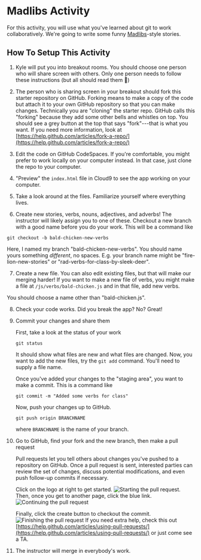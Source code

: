 # Madlibs Activity
For this activity, you will use what you've learned about git to work collaboratively.
We're going to write some funny [Madlibs](https://en.wikipedia.org/wiki/Mad_Libs)-style stories.

## How To Setup This Activity

1) Kyle will put you into breakout rooms. You should choose one person who will share screen with others. Only
one person needs to follow these instructions (but all should read them 🤣)

2) The person who is sharing screen in your breakout should fork this starter repository on GitHub.
Forking means to make a copy of the code but attach it to your own GitHub repository so that you can make changes.
Technically you are "cloning" the starter repo. GitHub calls this "forking" because they add some other
bells and whistles on top. You should see a grey button at the top that says "fork"---that is what you want. If you need more information, look at [https://help.github.com/articles/fork-a-repo/](https://help.github.com/articles/fork-a-repo/)

4) Edit the code on GitHub CodeSpaces. If you're comfortable, you might prefer to work locally
on your computer instead. In that case, just clone the repo to your computer.
 
5) "Preview" the `index.html` file in Cloud9 to see the app working on your computer. 

6) Take a look around at the files. Familiarize yourself where everything lives. 

5) Create new stories, verbs, nouns, adjectives, and adverbs! The instructor will likely
assign you to one of these. Checkout a new branch with a good name before you do your work. This will be a command like

```
git checkout -b bald-chicken-new-verbs
```

Here, I named my branch "bald-chicken-new-verbs". You should name yours something *different*, no spaces. E.g.
your branch name might be "fire-lion-new-stories" or "rad-verbs-for-class-by-sleek-deer".


7) Create a new file. You can also edit existing files, but that will make our merging harder! If you want to make a new file of verbs, you might make a file at
`/js/verbs/bald-chicken.js` and in that file, add new verbs.

You should choose a name other than "bald-chicken.js". 

8) Check your code works. Did you break the app? No? Great!

9) Commit your changes and share them

    First, take a look at the status of your work

    ```
    git status
    ```

    It should show what files are new and what files are changed. Now, you want
    to add the new files, try the `git add` command. You'll need to supply a file name.

    Once you've added your changes to the "staging area", you want to make a commit. This
    is a command like

    ```
    git commit -m "Added some verbs for class"
    ```

    Now, push your changes up to GitHub.

    ```
    git push origin BRANCHNAME
    ```

    where `BRANCHNAME` is the name of your branch.

10) Go to GitHub, find your fork and the new branch, then make a pull request

    Pull requests let you tell others about changes you've pushed to a repository on GitHub. Once a pull request is sent, interested parties can review the set of changes, discuss potential modifications, and even push follow-up commits if necessary.

    Click on the logo at right to get started.
    ![Starting the pull request](https://github.com/yale-cpsc-113/CPSC113-madlibs/blob/main/images/pull.png).
    Then, once you get to another page, click the blue link.
    ![Continuing the pull request](https://github.com/yale-cpsc-113/CPSC113-madlibs/blob/main/images/pull2.png)

    Finally, click the create button to checkout the commit.
    ![Finishing the pull request](https://github.com/yale-cpsc-113/CPSC113-madlibs/blob/main/images/pull3.png)
    If you need extra help, check this out [https://help.github.com/articles/using-pull-requests/](https://help.github.com/articles/using-pull-requests/) or just come see a TA.

11) The instructor will merge in everybody's work. 
